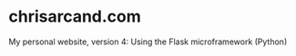 chrisarcand.com
===============

My personal website, version 4: Using the Flask microframework (Python)
